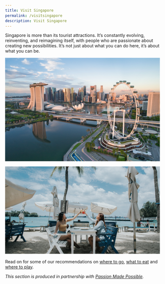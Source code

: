 ```yaml
---
title: Visit Singapore
permalink: /visitsingapore
description: Visit Singapore
---
```

Singapore is more than its tourist attractions. It’s constantly evolving, reinventing, and reimagining itself, with people who are passionate about creating new possibilities. It’s not just about what you can do here, it’s about what you can be.

![](/images/Marina%20Bay.jpg)

![](/images/Sentosa.jpg)

Read on for some of our recommendations on [where to go](/visit-singapore/culturalenclaves), [what to eat](/visit-singapore/localdishes) and [where to play](/visit-singapore/attractions).

*This section is produced in partnership with [Passion Made Possible](https://www.visitsingapore.com/en/).*